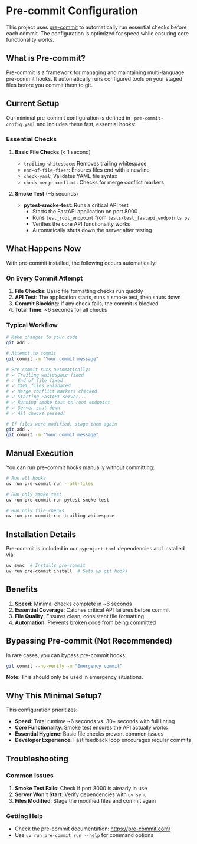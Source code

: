 # Pre-commit Configuration

This project uses [pre-commit](https://pre-commit.com/) to automatically run essential checks before each commit. The configuration is optimized for speed while ensuring core functionality works.

## What is Pre-commit?

Pre-commit is a framework for managing and maintaining multi-language pre-commit hooks. It automatically runs configured tools on your staged files before you commit them to git.

## Current Setup

Our minimal pre-commit configuration is defined in `.pre-commit-config.yaml` and includes these fast, essential hooks:

### Essential Checks

1. **Basic File Checks** (< 1 second)
   - `trailing-whitespace`: Removes trailing whitespace
   - `end-of-file-fixer`: Ensures files end with a newline
   - `check-yaml`: Validates YAML file syntax
   - `check-merge-conflict`: Checks for merge conflict markers

2. **Smoke Test** (~5 seconds)
   - **pytest-smoke-test**: Runs a critical API test
     - Starts the FastAPI application on port 8000
     - Runs `test_root_endpoint` from `tests/test_fastapi_endpoints.py`
     - Verifies the core API functionality works
     - Automatically shuts down the server after testing

## What Happens Now

With pre-commit installed, the following occurs automatically:

### On Every Commit Attempt

1. **File Checks**: Basic file formatting checks run quickly
2. **API Test**: The application starts, runs a smoke test, then shuts down
3. **Commit Blocking**: If any check fails, the commit is blocked
4. **Total Time**: ~6 seconds for all checks

### Typical Workflow

```bash
# Make changes to your code
git add .

# Attempt to commit
git commit -m "Your commit message"

# Pre-commit runs automatically:
# ✓ Trailing whitespace fixed
# ✓ End of file fixed
# ✓ YAML files validated
# ✓ Merge conflict markers checked
# ✓ Starting FastAPI server...
# ✓ Running smoke test on root endpoint
# ✓ Server shut down
# ✓ All checks passed!

# If files were modified, stage them again
git add .
git commit -m "Your commit message"
```

## Manual Execution

You can run pre-commit hooks manually without committing:

```bash
# Run all hooks
uv run pre-commit run --all-files

# Run only smoke test
uv run pre-commit run pytest-smoke-test

# Run only file checks
uv run pre-commit run trailing-whitespace
```

## Installation Details

Pre-commit is included in our `pyproject.toml` dependencies and installed via:

```bash
uv sync  # Installs pre-commit
uv run pre-commit install  # Sets up git hooks
```

## Benefits

1. **Speed**: Minimal checks complete in ~6 seconds
2. **Essential Coverage**: Catches critical API failures before commit
3. **File Quality**: Ensures clean, consistent file formatting
4. **Automation**: Prevents broken code from being committed

## Bypassing Pre-commit (Not Recommended)

In rare cases, you can bypass pre-commit hooks:

```bash
git commit --no-verify -m "Emergency commit"
```

**Note**: This should only be used in emergency situations.

## Why This Minimal Setup?

This configuration prioritizes:
- **Speed**: Total runtime ~6 seconds vs. 30+ seconds with full linting
- **Core Functionality**: Smoke test ensures the API actually works
- **Essential Hygiene**: Basic file checks prevent common issues
- **Developer Experience**: Fast feedback loop encourages regular commits

## Troubleshooting

### Common Issues

1. **Smoke Test Fails**: Check if port 8000 is already in use
2. **Server Won't Start**: Verify dependencies with `uv sync`
3. **Files Modified**: Stage the modified files and commit again

### Getting Help

- Check the pre-commit documentation: https://pre-commit.com/
- Use `uv run pre-commit run --help` for command options
